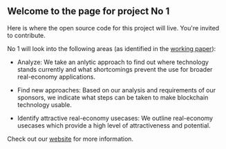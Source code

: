 ## Welcome to the page for project No 1 

Here is where the open source code for this project will live. You're invited to contribute.

No 1 will look into the following areas (as identified in the [working paper](http://btri.de/docs/wp.pdf)):

* Analyze: We take an anlytic approach to find out where technology stands currently and what shortcomings prevent the use for broader real-economy applications.

* Find new approaches: Based on our analysis and requirements of our sponsors, we indicate what steps can be taken to make blockchain technology usable.

* Identify attractive real-economy usecases: We outline real-economy usecases which provide a high level of attractiveness and potential.



Check out our [website](http://www.btri.de) for more information.


